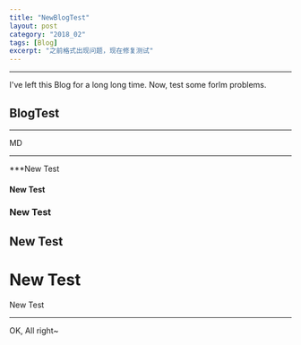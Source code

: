 ```yaml
---
title: "NewBlogTest"
layout: post
category: "2018_02"
tags: [Blog]
excerpt: "之前格式出现问题，现在修复测试"
---
```



---
I've left this Blog for a long long time.
Now, test some forlm problems.

## <b>BlogTest</b>

---
MD

---

***New Test

#### New Test

### New Test

## New Test

# New Test

 New Test

---
OK, All right~
